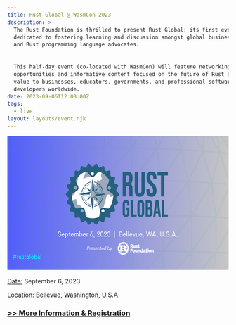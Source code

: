 ```yaml
---
title: Rust Global @ WasmCon 2023
description: >-
  The Rust Foundation is thrilled to present Rust Global: its first event
  dedicated to fostering learning and discussion amongst global business leaders
  and Rust programming language advocates.


  This half-day event (co-located with WasmCon) will feature networking
  opportunities and informative content focused on the future of Rust and its
  value to businesses, educators, governments, and professional software
  developers worldwide.
date: 2023-09-06T12:00:00Z
tags:
  - live
layout: layouts/event.njk
---
```

<img src="/img/news/rust-global/rust-global.png" width="580" height="305" alt="Rust Global: September 6, 2023 | Bellevue, WA, U.S.A. (Presented by: Rust Foundation) #rustglobal" title="Rust Global" />

<u>Date:</u> September 6, 2023

<u>Location:</u> Bellevue, Washington, U.S.A

### <a target="_blank" href="https://events.linuxfoundation.org/rust-global/">&gt;&gt; More Information &amp; Registration</a>